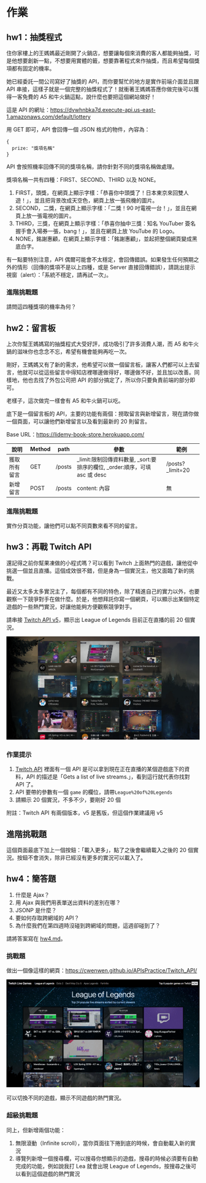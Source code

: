 # 作業

## hw1：抽獎程式

住你家樓上的王媽媽最近剛開了火鍋店，想要讓每個來消費的客人都能夠抽獎，可是他想要創新一點，不想要用實體的籤，想要靠著程式來作抽獎，而且希望每個獎項都有固定的機率。

她已經委託一間公司寫好了抽獎的 API，而你要幫忙的地方是實作前端介面並且跟 API 串接，這樣子就是一個完整的抽獎程式了！就衝著王媽媽答應你做完後可以獲得一客免費的 A5 和牛火鍋這點，說什麼也要把這個網站做好！

這是 API 的網址：https://dvwhnbka7d.execute-api.us-east-1.amazonaws.com/default/lottery

用 GET 即可，API 會回傳一個 JSON 格式的物件，內容為：

```
{
  prize: "獎項名稱"
}
```

API 會按照機率回傳不同的獎項名稱，請你針對不同的獎項名稱做處理。

獎項名稱一共有四種：FIRST、SECOND、THIRD 以及 NONE。

1. FIRST，頭獎，在網頁上顯示字樣：「恭喜你中頭獎了！日本東京來回雙人遊！」，並且把背景改成天空色，網頁上放一張飛機的圖片。
2. SECOND，二獎，在網頁上顯示字樣：「二獎！90 吋電視一台！」，並且在網頁上放一張電視的圖片。
3. THIRD，三獎，在網頁上顯示字樣：「恭喜你抽中三獎：知名 YouTuber 簽名握手會入場券一張，bang！」，並且在網頁上放 YouTube 的 Logo。
4. NONE，銘謝惠顧，在網頁上顯示字樣：「銘謝惠顧」，並起把整個網頁變成黑底白字。

有一點要特別注意，API 偶爾可能會不太穩定，會回傳錯誤。如果發生任何預期之外的情形（回傳的獎項不是以上四種，或是 Server 直接回傳錯誤），請跳出提示視窗（alert）：「系統不穩定，請再試一次」。

### 進階挑戰題

請問這四種獎項的機率為何？

## hw2：留言板

上次你幫王媽媽寫的抽獎程式大受好評，成功吸引了許多消費人潮，而 A5 和牛火鍋的滋味你也念念不忘，希望有機會能夠再吃一次。

剛好，王媽媽又有了新的需求，他希望可以做一個留言板，讓客人們都可以上去留言，他就可以從這些留言中得知店裡哪邊做得好，哪邊做不好，並且加以改善。同樣地，他也去找了外包公司把 API 的部分搞定了，所以你只要負責前端的部分即可。

老樣子，這次做完一樣會有 A5 和牛火鍋可以吃。

底下是一個留言板的 API，主要的功能有兩個：撈取留言與新增留言，現在請你做一個頁面，可以讓他們新增留言以及看到最新的 20 則留言。

Base URL：https://lidemy-book-store.herokuapp.com/

| 說明     | Method | path       | 參數                   | 範例             |
|--------|--------|------------|----------------------|----------------|
| 獲取所有留言 | GET    | /posts     | _limit:限制回傳資料數量, _sort:要排序的欄位, _order:順序，可填 asc 或 desc  | /posts?_limit=20 |
| 新增留言   | POST   | /posts     | content: 內容 | 無              |


### 進階挑戰題

實作分頁功能，讓他們可以點不同頁數來看不同的留言。

## hw3：再戰 Twitch API

還記得之前你幫果凍做的小程式嗎？可以看到 Twitch 上面熱門的遊戲，讓他從中挑選一個並且直播。這個成效很不錯，但是身為一個實況主，他又面臨了新的挑戰。

最近又太多太多實況主了，每個都有不同的特色，除了精進自己的實力以外，也要觀察一下競爭對手在做什麼。於是，他想拜託你寫一個網頁，可以顯示出某個特定遊戲的一些熱門實況，好讓他能夠方便觀察競爭對手。

請串接 [Twitch API v5](https://dev.twitch.tv/docs/v5/)，顯示出 League of Legends 目前正在直播的前 20 個實況。

![](twitch.png)

### 作業提示

1. [Twitch API](https://dev.twitch.tv/docs/v5/) 裡面有一個 API 是可以拿到現在正在直播的某個遊戲底下的資料，API 的描述是「Gets a list of live streams.」，看到這行就代表你找對 API 了。
2. API 要帶的參數有一個 `game` 的欄位，請帶`League%20of%20Legends`
3. 請顯示 20 個實況，不多不少，要剛好 20 個

附註：Twitch API 有兩個版本，v5 是舊版，但這個作業建議用 v5


## 進階挑戰題

這個頁面最底下加上一個按鈕：「載入更多」，點了之後會繼續載入之後的 20 個實況。按鈕不會消失，除非已經沒有更多的實況可以載入了。

## hw4：簡答題

1. 什麼是 Ajax？
2. 用 Ajax 與我們用表單送出資料的差別在哪？
3. JSONP 是什麼？
4. 要如何存取跨網域的 API？
5. 為什麼我們在第四週時沒碰到跨網域的問題，這週卻碰到了？

請將答案寫在 [hw4.md](hw4.md)。

### 挑戰題

做出一個像這樣的網頁：https://cwenwen.github.io/APIsPractice/Twitch_API/

![](twitch_amelie.png)

可以切換不同的遊戲，顯示不同遊戲的熱門實況。

### 超級挑戰題

同上，但新增兩個功能：

1. 無限滾動（Infinite scroll），當你頁面往下捲到底的時候，會自動載入新的實況
2. 導覽列新增一個搜尋欄，可以搜尋你想顯示的遊戲，搜尋的時候必須要有自動完成的功能，例如說我打 Lea 就會出現 League of Legends，按搜尋之後可以看到這個遊戲的熱門實況

